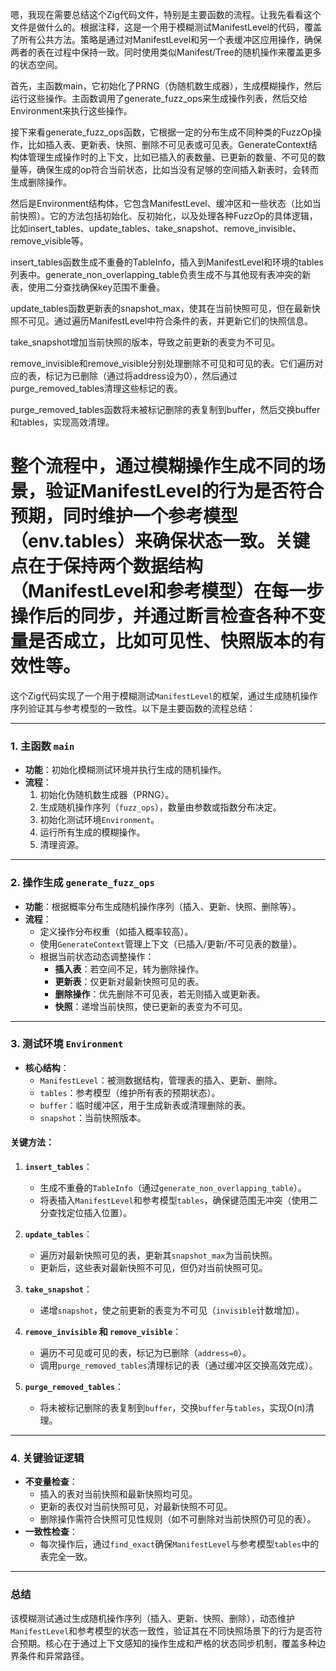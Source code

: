 嗯，我现在需要总结这个Zig代码文件，特别是主要函数的流程。让我先看看这个文件是做什么的。根据注释，这是一个用于模糊测试ManifestLevel的代码，覆盖了所有公共方法。策略是通过对ManifestLevel和另一个表缓冲区应用操作，确保两者的表在过程中保持一致。同时使用类似Manifest/Tree的随机操作来覆盖更多的状态空间。

首先，主函数main，它初始化了PRNG（伪随机数生成器），生成模糊操作，然后运行这些操作。主函数调用了generate_fuzz_ops来生成操作列表，然后交给Environment来执行这些操作。

接下来看generate_fuzz_ops函数，它根据一定的分布生成不同种类的FuzzOp操作，比如插入表、更新表、快照、删除不可见表或可见表。GenerateContext结构体管理生成操作时的上下文，比如已插入的表数量、已更新的数量、不可见的数量等，确保生成的op符合当前状态，比如当没有足够的空间插入新表时，会转而生成删除操作。

然后是Environment结构体，它包含ManifestLevel、缓冲区和一些状态（比如当前快照）。它的方法包括初始化、反初始化，以及处理各种FuzzOp的具体逻辑，比如insert_tables、update_tables、take_snapshot、remove_invisible、remove_visible等。

insert_tables函数生成不重叠的TableInfo，插入到ManifestLevel和环境的tables列表中。generate_non_overlapping_table负责生成不与其他现有表冲突的新表，使用二分查找确保key范围不重叠。

update_tables函数更新表的snapshot_max，使其在当前快照可见，但在最新快照不可见。通过遍历ManifestLevel中符合条件的表，并更新它们的快照信息。

take_snapshot增加当前快照的版本，导致之前更新的表变为不可见。

remove_invisible和remove_visible分别处理删除不可见和可见的表。它们遍历对应的表，标记为已删除（通过将address设为0），然后通过purge_removed_tables清理这些标记的表。

purge_removed_tables函数将未被标记删除的表复制到buffer，然后交换buffer和tables，实现高效清理。

整个流程中，通过模糊操作生成不同的场景，验证ManifestLevel的行为是否符合预期，同时维护一个参考模型（env.tables）来确保状态一致。关键点在于保持两个数据结构（ManifestLevel和参考模型）在每一步操作后的同步，并通过断言检查各种不变量是否成立，比如可见性、快照版本的有效性等。
================================================
这个Zig代码实现了一个用于模糊测试`ManifestLevel`的框架，通过生成随机操作序列验证其与参考模型的一致性。以下是主要函数的流程总结：

---

### **1. 主函数 `main`**
- **功能**：初始化模糊测试环境并执行生成的随机操作。
- **流程**：
  1. 初始化伪随机数生成器（PRNG）。
  2. 生成随机操作序列（`fuzz_ops`），数量由参数或指数分布决定。
  3. 初始化测试环境`Environment`。
  4. 运行所有生成的模糊操作。
  5. 清理资源。

---

### **2. 操作生成 `generate_fuzz_ops`**
- **功能**：根据概率分布生成随机操作序列（插入、更新、快照、删除等）。
- **流程**：
  - 定义操作分布权重（如插入概率较高）。
  - 使用`GenerateContext`管理上下文（已插入/更新/不可见表的数量）。
  - 根据当前状态动态调整操作：
    - **插入表**：若空间不足，转为删除操作。
    - **更新表**：仅更新对最新快照可见的表。
    - **删除操作**：优先删除不可见表，若无则插入或更新表。
    - **快照**：递增当前快照，使已更新的表变为不可见。

---

### **3. 测试环境 `Environment`**
- **核心结构**：
  - `ManifestLevel`：被测数据结构，管理表的插入、更新、删除。
  - `tables`：参考模型（维护所有表的预期状态）。
  - `buffer`：临时缓冲区，用于生成新表或清理删除的表。
  - `snapshot`：当前快照版本。

#### **关键方法**：
1. **`insert_tables`**：
   - 生成不重叠的`TableInfo`（通过`generate_non_overlapping_table`）。
   - 将表插入`ManifestLevel`和参考模型`tables`，确保键范围无冲突（使用二分查找定位插入位置）。

2. **`update_tables`**：
   - 遍历对最新快照可见的表，更新其`snapshot_max`为当前快照。
   - 更新后，这些表对最新快照不可见，但仍对当前快照可见。

3. **`take_snapshot`**：
   - 递增`snapshot`，使之前更新的表变为不可见（`invisible`计数增加）。

4. **`remove_invisible` 和 `remove_visible`**：
   - 遍历不可见或可见的表，标记为已删除（`address=0`）。
   - 调用`purge_removed_tables`清理标记的表（通过缓冲区交换高效完成）。

5. **`purge_removed_tables`**：
   - 将未被标记删除的表复制到`buffer`，交换`buffer`与`tables`，实现O(n)清理。

---

### **4. 关键验证逻辑**
- **不变量检查**：
  - 插入的表对当前快照和最新快照均可见。
  - 更新的表仅对当前快照可见，对最新快照不可见。
  - 删除操作需符合快照可见性规则（如不可删除对当前快照仍可见的表）。
- **一致性检查**：
  - 每次操作后，通过`find_exact`确保`ManifestLevel`与参考模型`tables`中的表完全一致。

---

### **总结**
该模糊测试通过生成随机操作序列（插入、更新、快照、删除），动态维护`ManifestLevel`和参考模型的状态一致性，验证其在不同快照场景下的行为是否符合预期。核心在于通过上下文感知的操作生成和严格的状态同步机制，覆盖多种边界条件和异常路径。